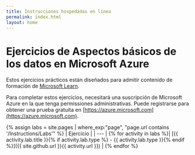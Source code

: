 ```yaml
---
title: Instrucciones hospedadas en línea
permalink: index.html
layout: home
---
```


# <a name="azure-data-fundamentals-exercises"></a>Ejercicios de Aspectos básicos de los datos en Microsoft Azure

Estos ejercicios prácticos están diseñados para admitir contenido de formación de [Microsoft Learn](https://docs.microsoft.com/training/).

Para completar estos ejercicios, necesitará una suscripción de Microsoft Azure en la que tenga permissiones administrativas. Puede registrarse para obtener una prueba gratuita en [https://azure.microsoft.com](https://azure.microsoft.com).

{% assign labs = site.pages | where_exp:"page", "page.url contains '/Instructions/Labs'" %}
| Ejercicio |
| --- |
{% for activity in labs  %}| [{{ activity.lab.title }}{% if activity.lab.type %} - {{ activity.lab.type }}{% endif %}]({{ site.github.url }}{{ activity.url }}) |
{% endfor %}
